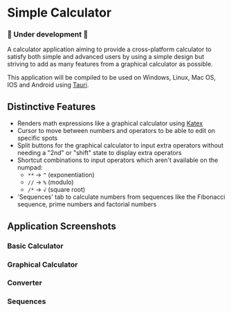 # Simple Calculator
### 🚧 Under development 🚧
A calculator application aiming to provide a cross-platform calculator to satisfy both simple and advanced users by using a simple design but striving to add as many features from a graphical calculator as possible.

This application will be compiled to be used on Windows, Linux, Mac OS, IOS and Android using [Tauri](https://v2.tauri.app/).

## Distinctive Features
- Renders math expressions like a graphical calculator using [Katex](https://katex.org/)
- Cursor to move between numbers and operators to be able to edit on specific spots
- Split buttons for the graphical calculator to input extra operators without needing a "2nd" or "shift" state to display extra operators
- Shortcut combinations to input operators which aren't available on the numpad:
  -  `**` -> `^` (exponentiation)
  -  `//` -> `%` (modulo)
  -  `/*` -> `√` (square root)
- 'Sequences' tab to calculate numbers from sequences like the Fibonacci sequence, prime numbers and factorial numbers

## Application Screenshots
### Basic Calculator

### Graphical Calculator

### Converter

### Sequences